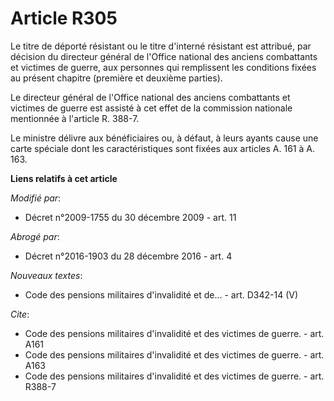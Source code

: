 # Article R305

Le titre de déporté résistant ou le titre d'interné résistant est attribué, par décision du directeur général de l'Office
national des anciens combattants et victimes de guerre, aux personnes qui remplissent les conditions fixées au présent
chapitre (première et deuxième parties). 

Le directeur général de l'Office national des anciens combattants et victimes de guerre est assisté à cet effet de la
commission nationale mentionnée à l'article R. 388-7. 

Le ministre délivre aux bénéficiaires ou, à défaut, à leurs ayants cause une carte spéciale dont les caractéristiques sont
fixées aux articles A. 161 à A. 163.

**Liens relatifs à cet article**

_Modifié par_:

  - Décret n°2009-1755 du 30 décembre 2009 - art. 11

_Abrogé par_:

  - Décret n°2016-1903 du 28 décembre 2016 - art. 4

_Nouveaux textes_:

  - Code des pensions militaires d'invalidité et de... - art. D342-14 (V)

_Cite_:

  - Code des pensions militaires d'invalidité et des victimes de guerre. - art. A161
  - Code des pensions militaires d'invalidité et des victimes de guerre. - art. A163
  - Code des pensions militaires d'invalidité et des victimes de guerre. - art. R388-7
